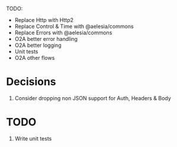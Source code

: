 TODO:
- Replace Http with Http2
- Replace Control & Time with @aelesia/commons
- Replace Errors with @aelesia/commons
- O2A better error handling
- O2A better logging
- Unit tests
- O2A other flows

# Decisions

1) Consider dropping non JSON support for Auth, Headers & Body

# TODO

1) Write unit tests